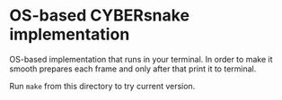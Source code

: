 # OS-based CYBERsnake implementation

OS-based implementation that runs in your terminal. In order to make it smooth 
prepares each frame and only after that print it to terminal.

Run `make` from this directory to try current version.
